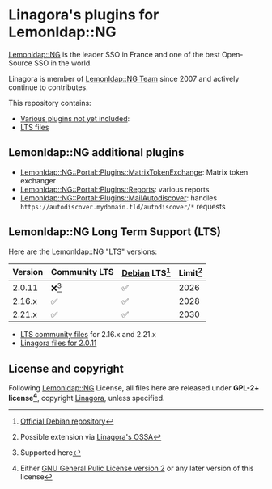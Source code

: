 # Linagora's plugins for Lemonldap::NG

[Lemonldap::NG](https://lemonldap-ng.org/) is the leader SSO in France and one of the best Open-Source SSO in the world.

Linagora is member of [Lemonldap::NG Team](https://gitlab.ow2.org/lemonldap-ng/lemonldap-ng/-/project_members) since 2007 and actively continue to contributes.

This repository contains:
- [Various plugins not yet included](#lemonldapng-additional-plugins):
- [LTS files](#lemonldapng-long-term-support-lts)

## Lemonldap::NG additional plugins

  - [Lemonldap::NG::Portal::Plugins::MatrixTokenExchange](plugins/matrix): Matrix token exchanger
  - [Lemonldap::NG::Portal::Plugins::Reports](plugins/reports): various reports
  - [Lemonldap::NG::Portal::Plugins::MailAutodiscover](plugins/mail-autodiscover): handles `https://autodiscover.mydomain.tld/autodiscover/*` requests

## Lemonldap::NG Long Term Support (LTS)

Here are the Lemonldap::NG "LTS" versions:

| Version | Community LTS | [Debian](https://www.debian.org) LTS[^1] | Limit[^2] |
| ------- | ------------- | ---------------------------------------- | --------- |
|  2.0.11 |      ❌[^3]   |                    ✅                    |    2026   |
|  2.16.x |      ✅       |                    ✅                    |    2028   |
|  2.21.x |      ✅       |                    ✅                    |    2030   |


- [LTS community files](https://gitlab.ow2.org/lemonldap-ng/lemonldap-ng/-/releases) for 2.16.x and 2.21.x
- [Linagora files for 2.0.11](./v2.0.11)

## License and copyright

Following [Lemonldap::NG](https://lemonldap-ng.org/) License, all files here
are released under **GPL-2+ license[^4]**, copyright
[Linagora](https://linagora.com/), unless specified.

[^1]: [Official Debian repository](https://tracker.debian.org/pkg/lemonldap-ng)
[^2]: Possible extension via [Linagora's OSSA](https://linagora.com/ossa)
[^3]: Supported here
[^4]: Either [GNU General Pulic License version 2](https://www.gnu.org/licenses/old-licenses/gpl-2.0.html) or any later version of this license

